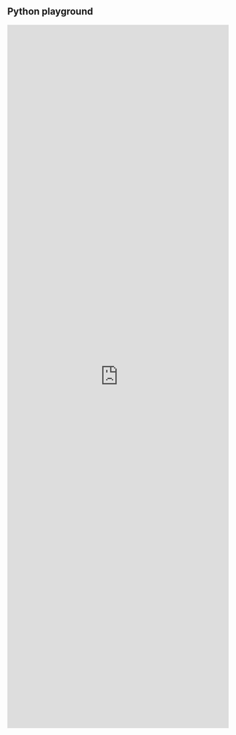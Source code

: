 ## Python playground
<iframe src="https://miro.com/app/board/uXjVJFPwN_U=/?moveToWidget=3458764641245244590&cot=14" 
width="100%" height="1600" loading="lazy" allowfullscreen="allowfullscreen" style="border:none;"> 
</iframe> 
